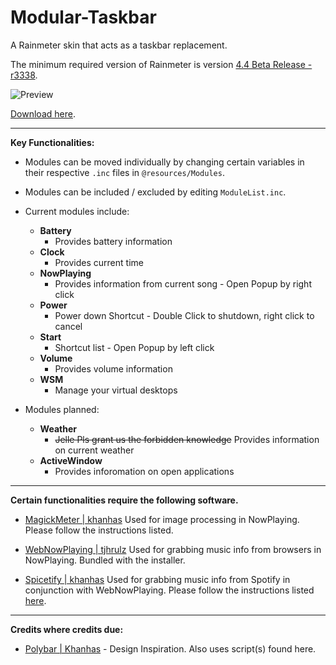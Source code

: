 # Modular-Taskbar
A Rainmeter skin that acts as a taskbar replacement. 

The minimum required version of Rainmeter is version [4.4 Beta Release - r3338](https://www.rainmeter.net/).

![Preview](https://user-images.githubusercontent.com/40166216/73678141-a209e500-46af-11ea-8045-974914203a1c.png)

[Download here](https://github.com/C0rvust/Modular-Taskbar/releases).

---

**Key Functionalities:**

- Modules can be moved individually by changing certain variables in their respective `.inc` files in `@resources/Modules`.
- Modules can be included / excluded by editing `ModuleList.inc`.

- Current modules include:
  - **Battery**
    - Provides battery information
  - **Clock**
    - Provides current time
  - **NowPlaying**
    - Provides information from current song - Open Popup by right click
  - **Power**
    - Power down Shortcut - Double Click to shutdown, right click to cancel
  - **Start**
    - Shortcut list - Open Popup by left click
  - **Volume**
    - Provides volume information
  - **WSM**
    - Manage your virtual desktops

- Modules planned:
  - **Weather**
    - ~~Jelle Pls grant us the forbidden knowledge~~ Provides information on current weather
  - **ActiveWindow**
    - Provides inforomation on open applications

---

**Certain functionalities require the following software.**

- [MagickMeter | khanhas](https://github.com/khanhas/MagickMeter) Used for image processing in NowPlaying. Please follow the  instructions listed.

- [WebNowPlaying | tjhrulz](https://github.com/tjhrulz/WebNowPlaying) Used for grabbing music info from browsers in NowPlaying. Bundled with the installer.

- [Spicetify | khanhas](https://github.com/khanhas/spicetify-cli) Used for grabbing music info from Spotify in conjunction with WebNowPlaying. Please follow the instructions listed [here](https://github.com/khanhas/spicetify-cli/wiki/Guide-for-Rainmeter-user).

---

**Credits where credits due:**

- [Polybar | Khanhas](https://github.com/khanhas/Polybar) - Design Inspiration. Also uses script(s) found here.
